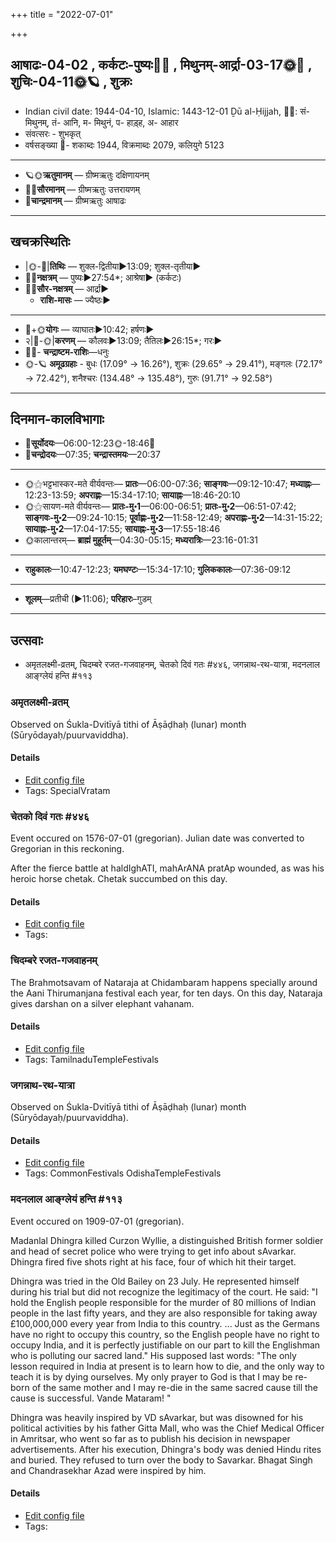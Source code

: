 +++
title = "2022-07-01"

+++
## आषाढः-04-02  ,  कर्कटः-पुष्यः🌛🌌  ,  मिथुनम्-आर्द्रा-03-17🌞🌌  ,  शुचिः-04-11🌞🪐  ,  शुक्रः
- Indian civil date: 1944-04-10, Islamic: 1443-12-01 Ḏū al-Ḥijjah, 🌌🌞: सं- मिथुनम्, तं- आनि, म- मिथुनं, प- हाड़्ह, अ- आहार
- संवत्सरः - शुभकृत्
- वर्षसङ्ख्या 🌛- शकाब्दः 1944, विक्रमाब्दः 2079, कलियुगे 5123
___________________
- 🪐🌞**ऋतुमानम्** — ग्रीष्मऋतुः दक्षिणायनम्
- 🌌🌞**सौरमानम्** — ग्रीष्मऋतुः उत्तरायणम्
- 🌛**चान्द्रमानम्** — ग्रीष्मऋतुः आषाढः
___________________


## खचक्रस्थितिः
- |🌞-🌛|**तिथिः** — शुक्ल-द्वितीया►13:09; शुक्ल-तृतीया►  
- 🌌🌛**नक्षत्रम्** — पुष्यः►27:54*; आश्रेषा► (कर्कटः)  
- 🌌🌞**सौर-नक्षत्रम्** — आर्द्रा►  
  - **राशि-मासः** — ज्यैष्ठः► 
___________________
- 🌛+🌞**योगः** — व्याघातः►10:42; हर्षणः►  
- २|🌛-🌞|**करणम्** — कौलवः►13:09; तैतिलः►26:15*; गरः►  
- 🌌🌛- **चन्द्राष्टम-राशिः**—धनुः  
- 🌞-🪐 **अमूढग्रहाः** - बुधः (17.09° → 16.26°), शुक्रः (29.65° → 29.41°), मङ्गलः (72.17° → 72.42°), शनैश्चरः (134.48° → 135.48°), गुरुः (91.71° → 92.58°)
___________________


## दिनमान-कालविभागाः
- 🌅**सूर्योदयः**—06:00-12:23🌞️-18:46🌇  
- 🌛**चन्द्रोदयः**—07:35; **चन्द्रास्तमयः**—20:37  
___________________
- 🌞⚝भट्टभास्कर-मते वीर्यवन्तः— **प्रातः**—06:00-07:36; **साङ्गवः**—09:12-10:47; **मध्याह्नः**—12:23-13:59; **अपराह्णः**—15:34-17:10; **सायाह्नः**—18:46-20:10  
- 🌞⚝सायण-मते वीर्यवन्तः— **प्रातः-मु॰1**—06:00-06:51; **प्रातः-मु॰2**—06:51-07:42; **साङ्गवः-मु॰2**—09:24-10:15; **पूर्वाह्णः-मु॰2**—11:58-12:49; **अपराह्णः-मु॰2**—14:31-15:22; **सायाह्नः-मु॰2**—17:04-17:55; **सायाह्नः-मु॰3**—17:55-18:46  
- 🌞कालान्तरम्— **ब्राह्मं मुहूर्तम्**—04:30-05:15; **मध्यरात्रिः**—23:16-01:31  
___________________
- **राहुकालः**—10:47-12:23; **यमघण्टः**—15:34-17:10; **गुलिककालः**—07:36-09:12  
___________________
- **शूलम्**—प्रतीची (►11:06); **परिहारः**–गुडम्  
___________________

## उत्सवाः
- अमृतलक्ष्मी-व्रतम्, चिदम्बरे रजत-गजवाहनम्, चेतको दिवं गतः #४४६, जगन्नाथ-रथ-यात्रा, मदनलाल आङ्ग्लेयं हन्ति #११३
### अमृतलक्ष्मी-व्रतम्

Observed on Śukla-Dvitīyā tithi of Āṣāḍhaḥ (lunar) month (Sūryōdayaḥ/puurvaviddha). 



#### Details
- [Edit config file](https://github.com/jyotisham/adyatithi/blob/master/devatA/lakShmI/lunar_month/tithi/04/02/amRtalakSmI-vratam.toml)
- Tags: SpecialVratam


### चेतको दिवं गतः #४४६

Event occured on 1576-07-01 (gregorian). Julian date was converted to Gregorian in this reckoning. 

After the fierce battle at haldIghATI, mahArANA pratAp wounded, as was his heroic horse chetak. Chetak succumbed on this day.

#### Details
- [Edit config file](https://github.com/jyotisham/adyatithi/blob/master/mahApuruSha/xatra-later/julian/day/06/21/chetako_mRtaH.toml)
- Tags: 


### चिदम्बरे रजत-गजवाहनम्



The Brahmotsavam of Nataraja at Chidambaram happens specially around the Aani Thirumanjana festival each year, for ten days. On this day, Nataraja gives darshan on a silver elephant vahanam.

#### Details
- [Edit config file](https://github.com/jyotisham/adyatithi/blob/master/temples/Tamil/relative_event/naTarAjar_An2i_tirumaJcan2am/offset__-4/cidambarE_rajata-gajavAhanam.toml)
- Tags: TamilnaduTempleFestivals


### जगन्नाथ-रथ-यात्रा

Observed on Śukla-Dvitīyā tithi of Āṣāḍhaḥ (lunar) month (Sūryōdayaḥ/puurvaviddha). 



#### Details
- [Edit config file](https://github.com/jyotisham/adyatithi/blob/master/temples/Odisha/lunar_month/tithi/04/02/jagannAtha-ratha-yAtrA.toml)
- Tags: CommonFestivals OdishaTempleFestivals


### मदनलाल आङ्ग्लेयं हन्ति #११३

Event occured on 1909-07-01 (gregorian). 

Madanlal Dhingra killed Curzon Wyllie, a distinguished British former soldier and head of secret police who were trying to get info about sAvarkar. Dhingra fired five shots right at his face, four of which hit their target.

Dhingra was tried in the Old Bailey on 23 July. He represented himself during his trial but did not recognize the legitimacy of the court. He said: "I hold the English people responsible for the murder of 80 millions of Indian people in the last fifty years, and they are also responsible for taking away £100,000,000 every year from India to this country. ... Just as the Germans have no right to occupy this country, so the English people have no right to occupy India, and it is perfectly justifiable on our part to kill the Englishman who is polluting our sacred land." His supposed last words: "The only lesson required in India at present is to learn how to die, and the only way to teach it is by dying ourselves. My only prayer to God is that I may be re-born of the same mother and I may re-die in the same sacred cause till the cause is successful. Vande Mataram! "

Dhingra was heavily inspired by VD sAvarkar, but was disowned for his political activities by his father Gitta Mall, who was the Chief Medical Officer in Amritsar, who went so far as to publish his decision in newspaper advertisements. After his execution, Dhingra's body was denied Hindu rites and buried. They refused to turn over the body to Savarkar. Bhagat Singh and Chandrasekhar Azad were inspired by him.

#### Details
- [Edit config file](https://github.com/jyotisham/adyatithi/blob/master/mahApuruSha/xatra-later/gregorian/day/07/01/madanalAla_AngleyaM_hanti.toml)
- Tags: 


